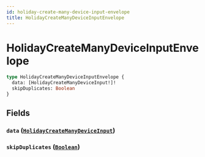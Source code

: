 ```yaml
---
id: holiday-create-many-device-input-envelope
title: HolidayCreateManyDeviceInputEnvelope
---
```


 # HolidayCreateManyDeviceInputEnvelope





```graphql
type HolidayCreateManyDeviceInputEnvelope {
  data: [HolidayCreateManyDeviceInput!]!
  skipDuplicates: Boolean
}
```


## Fields

### `data` ([`HolidayCreateManyDeviceInput`](/inputs/holiday-create-many-device-input))




### `skipDuplicates` ([`Boolean`](/scalars/boolean))






